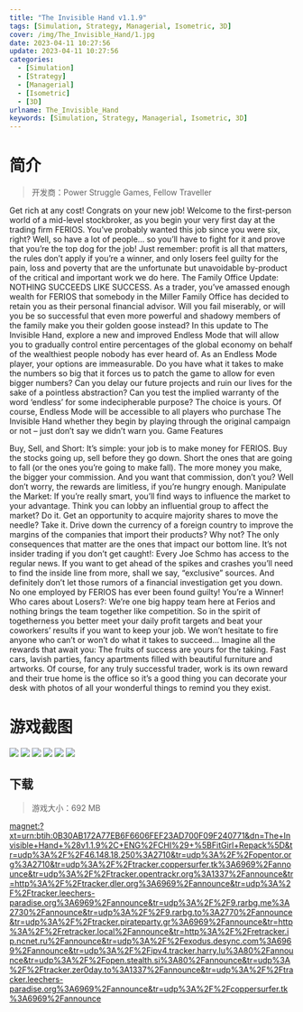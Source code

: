 ```yaml
---
title: "The Invisible Hand v1.1.9"
tags: [Simulation, Strategy, Managerial, Isometric, 3D]
cover: /img/The_Invisible_Hand/1.jpg
date: 2023-04-11 10:27:56
update: 2023-04-11 10:27:56
categories: 
  - [Simulation]
  - [Strategy]
  - [Managerial]
  - [Isometric]
  - [3D]
urlname: The_Invisible_Hand
keywords: [Simulation, Strategy, Managerial, Isometric, 3D]
---
```

# 简介

> 开发商：Power Struggle Games, Fellow Traveller

Get rich at any cost!
Congrats on your new job! Welcome to the first-person world of a mid-level stockbroker, as you begin your very first day at the trading firm FERIOS. You’ve probably wanted this job since you were six, right? Well, so have a lot of people… so you’ll have to fight for it and prove that you’re the top dog for the job!
Just remember: profit is all that matters, the rules don’t apply if you’re a winner, and only losers feel guilty for the pain, loss and poverty that are the unfortunate but unavoidable by-product of the critical and important work we do here.
The Family Office Update:
NOTHING SUCCEEDS LIKE SUCCESS.
As a trader, you’ve amassed enough wealth for FERIOS that somebody in the Miller Family Office has decided to retain you as their personal financial advisor. Will you fail miserably, or will you be so successful that even more powerful and shadowy members of the family make you their golden goose instead?
In this update to The Invisible Hand, explore a new and improved Endless Mode that will allow you to gradually control entire percentages of the global economy on behalf of the wealthiest people nobody has ever heard of.
As an Endless Mode player, your options are immeasurable. Do you have what it takes to make the numbers so big that it forces us to patch the game to allow for even bigger numbers? Can you delay our future projects and ruin our lives for the sake of a pointless abstraction? Can you test the implied warranty of the word ‘endless’ for some indecipherable purpose? The choice is yours.
Of course, Endless Mode will be accessible to all players who purchase The Invisible Hand whether they begin by playing through the original campaign or not – just don’t say we didn’t warn you.
Game Features

Buy, Sell, and Short: It’s simple: your job is to make money for FERIOS. Buy the stocks going up, sell before they go down. Short the ones that are going to fall (or the ones you’re going to make fall). The more money you make, the bigger your commission. And you want that commission, don’t you? Well don’t worry, the rewards are limitless, if you’re hungry enough.
Manipulate the Market: If you’re really smart, you’ll find ways to influence the market to your advantage. Think you can lobby an influential group to affect the market? Do it. Get an opportunity to acquire majority shares to move the needle? Take it. Drive down the currency of a foreign country to improve the margins of the companies that import their products? Why not? The only consequences that matter are the ones that impact our bottom line.
It’s not insider trading if you don’t get caught!: Every Joe Schmo has access to the regular news. If you want to get ahead of the spikes and crashes you’ll need to find the inside line from more, shall we say, “exclusive” sources. And definitely don’t let those rumors of a financial investigation get you down. No one employed by FERIOS has ever been found guilty!
You’re a Winner! Who cares about Losers?: We’re one big happy team here at Ferios and nothing brings the team together like competition. So in the spirit of togetherness you better meet your daily profit targets and beat your coworkers’ results if you want to keep your job. We won’t hesitate to fire anyone who can’t or won’t do what it takes to succeed…
Imagine all the rewards that await you: The fruits of success are yours for the taking. Fast cars, lavish parties, fancy apartments filled with beautiful furniture and artworks. Of course, for any truly successful trader, work is its own reward and their true home is the office so it’s a good thing you can decorate your desk with photos of all your wonderful things to remind you they exist.

# 游戏截图

![](/img/The_Invisible_Hand/2.jpg)
![](/img/The_Invisible_Hand/3.jpg)
![](/img/The_Invisible_Hand/4.jpg)
![](/img/The_Invisible_Hand/5.jpg)
![](/img/The_Invisible_Hand/6.jpg)
![](/img/The_Invisible_Hand/7.jpg)


## 下载

> 游戏大小：692 MB

[magnet:?xt=urn:btih:0B30AB172A77EB6F6606FEF23AD700F09F240771&amp;dn=The+Invisible+Hand+%28v1.1.9%2C+ENG%2FCHI%29+%5BFitGirl+Repack%5D&amp;tr=udp%3A%2F%2F46.148.18.250%3A2710&amp;tr=udp%3A%2F%2Fopentor.org%3A2710&amp;tr=udp%3A%2F%2Ftracker.coppersurfer.tk%3A6969%2Fannounce&amp;tr=udp%3A%2F%2Ftracker.opentrackr.org%3A1337%2Fannounce&amp;tr=http%3A%2F%2Ftracker.dler.org%3A6969%2Fannounce&amp;tr=udp%3A%2F%2Ftracker.leechers-paradise.org%3A6969%2Fannounce&amp;tr=udp%3A%2F%2F9.rarbg.me%3A2730%2Fannounce&amp;tr=udp%3A%2F%2F9.rarbg.to%3A2770%2Fannounce&amp;tr=udp%3A%2F%2Ftracker.pirateparty.gr%3A6969%2Fannounce&amp;tr=http%3A%2F%2Fretracker.local%2Fannounce&amp;tr=http%3A%2F%2Fretracker.ip.ncnet.ru%2Fannounce&amp;tr=udp%3A%2F%2Fexodus.desync.com%3A6969%2Fannounce&amp;tr=udp%3A%2F%2Fipv4.tracker.harry.lu%3A80%2Fannounce&amp;tr=udp%3A%2F%2Fopen.stealth.si%3A80%2Fannounce&amp;tr=udp%3A%2F%2Ftracker.zer0day.to%3A1337%2Fannounce&amp;tr=udp%3A%2F%2Ftracker.leechers-paradise.org%3A6969%2Fannounce&amp;tr=udp%3A%2F%2Fcoppersurfer.tk%3A6969%2Fannounce](magnet:?xt=urn:btih:0B30AB172A77EB6F6606FEF23AD700F09F240771&amp;dn=The+Invisible+Hand+%28v1.1.9%2C+ENG%2FCHI%29+%5BFitGirl+Repack%5D&amp;tr=udp%3A%2F%2F46.148.18.250%3A2710&amp;tr=udp%3A%2F%2Fopentor.org%3A2710&amp;tr=udp%3A%2F%2Ftracker.coppersurfer.tk%3A6969%2Fannounce&amp;tr=udp%3A%2F%2Ftracker.opentrackr.org%3A1337%2Fannounce&amp;tr=http%3A%2F%2Ftracker.dler.org%3A6969%2Fannounce&amp;tr=udp%3A%2F%2Ftracker.leechers-paradise.org%3A6969%2Fannounce&amp;tr=udp%3A%2F%2F9.rarbg.me%3A2730%2Fannounce&amp;tr=udp%3A%2F%2F9.rarbg.to%3A2770%2Fannounce&amp;tr=udp%3A%2F%2Ftracker.pirateparty.gr%3A6969%2Fannounce&amp;tr=http%3A%2F%2Fretracker.local%2Fannounce&amp;tr=http%3A%2F%2Fretracker.ip.ncnet.ru%2Fannounce&amp;tr=udp%3A%2F%2Fexodus.desync.com%3A6969%2Fannounce&amp;tr=udp%3A%2F%2Fipv4.tracker.harry.lu%3A80%2Fannounce&amp;tr=udp%3A%2F%2Fopen.stealth.si%3A80%2Fannounce&amp;tr=udp%3A%2F%2Ftracker.zer0day.to%3A1337%2Fannounce&amp;tr=udp%3A%2F%2Ftracker.leechers-paradise.org%3A6969%2Fannounce&amp;tr=udp%3A%2F%2Fcoppersurfer.tk%3A6969%2Fannounce)